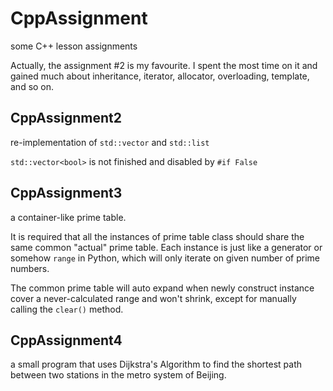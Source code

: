 # CppAssignment

some C++ lesson assignments

Actually, the assignment #2 is my favourite. I spent the most time on it and gained much about inheritance, iterator, allocator, overloading, template, and so on.

## CppAssignment2

re-implementation of `std::vector` and `std::list`

`std::vector<bool>` is not finished and disabled by `#if False`

## CppAssignment3

a container-like prime table.

It is required that all the instances of prime table class should share the same common "actual" prime table. Each instance is just like a generator or somehow `range` in Python, which will only iterate on given number of prime numbers.

The common prime table will auto expand when newly construct instance cover a never-calculated range and won't shrink, except for manually calling the `clear()` method.

## CppAssignment4

a small program that uses Dijkstra's Algorithm to find the shortest path between two stations in the metro system of Beijing.